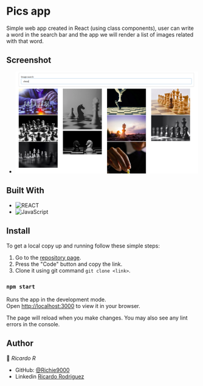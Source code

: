 # Pics app

Simple web app created in React (using class components), user can write a word in the search bar and the app we will render a list of images related with that word.

## Screenshot

- ![snapshot](./snapshot.png)

## Built With

- ![REACT](https://img.shields.io/badge/React-20232A?style=for-the-badge&logo=react&logoColor=61DAFB)
- ![JavaScript](https://img.shields.io/badge/javascript-%23323330.svg?style=for-the-badge&logo=javascript&logoColor=%23F7DF1E)

## Install

To get a local copy up and running follow these simple steps:

1. Go to the [repository page](https://github.com/Richie9000/pics).
2. Press the "Code" button and copy the link.
3. Clone it using git command `git clone <link>`.

### `npm start`

Runs the app in the development mode.\
Open [http://localhost:3000](http://localhost:3000) to view it in your browser.

The page will reload when you make changes.
You may also see any lint errors in the console.

## Author

👤 _Ricardo R_

- GitHub: [@Richie9000](https://github.com/Richie9000)
- Linkedin [Ricardo Rodriguez](https://www.linkedin.com/in/ricardorodr/)

